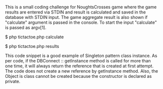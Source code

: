 This is a small coding challenge for NoughtsCrosses game where the game results are entered via STDIN and result is calculated and saved in the database with STDIN input. The game aggregate result is also shown if "calculate" argument is passed in the console. To start the input "calculate" is passed as argv[1].

$ php tictactoe.php calculate

$ php tictactoe.php results

This code snippet is a good example of Singleton pattern class instance. As per code, if the DBConnect :: getInstance method is called for more than one time, it will always return the reference that is created at first attempt. The code does not create a new reference by getInstance method. Also, the Object is class cannot be created because the constructor is declared as private.
